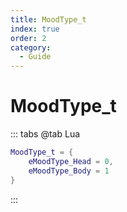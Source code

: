 ```yaml
---
title: MoodType_t
index: true
order: 2
category:
  - Guide
---
```


# MoodType_t
::: tabs
@tab Lua
```lua
MoodType_t = {
    eMoodType_Head = 0,
    eMoodType_Body = 1
}
```
:::